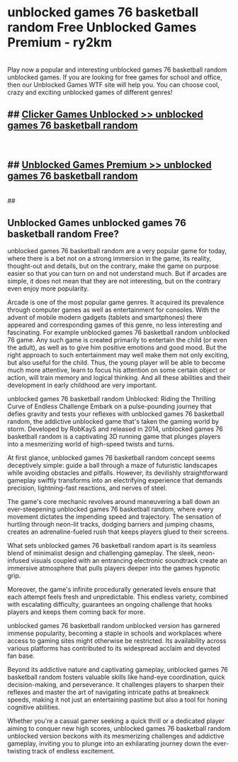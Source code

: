 # unblocked games 76 basketball random  Free Unblocked Games Premium - ry2km <br>
<br>
Play now a popular and interesting unblocked games 76 basketball random unblocked games. If you are looking for free games for school and office, then our Unblocked Games WTF site will help you. You can choose cool, crazy and exciting unblocked games of different genres!


## ##  [Clicker Games Unblocked >> unblocked games 76 basketball random](http://freeplayer.one?title=unblocked_games_76_basketball_random&ref=UGames)
  <br>

##  ## [Unblocked Games Premium >> unblocked games 76 basketball random](http://freeplayer.one?title=unblocked_games_76_basketball_random&ref=UGames)
  <br>
  ##



## Unblocked Games unblocked games 76 basketball random Free?

unblocked games 76 basketball random are a very popular game for today, where there is a bet not on a strong immersion in the game, its reality, thought-out and details, but on the contrary, make the game on purpose easier so that you can turn on and not understand much. But if arcades are simple, it does not mean that they are not interesting, but on the contrary even enjoy more popularity.

Arcade is one of the most popular game genres. It acquired its prevalence through computer games as well as entertainment for consoles. With the advent of mobile modern gadgets (tablets and smartphones) there appeared and corresponding games of this genre, no less interesting and fascinating. For example unblocked games 76 basketball random unblocked 76 game. Any such game is created primarily to entertain the child (or even the adult), as well as to give him positive emotions and good mood. But the right approach to such entertainment may well make them not only exciting, but also useful for the child. Thus, the young player will be able to become much more attentive, learn to focus his attention on some certain object or action, will train memory and logical thinking. And all these abilities and their development in early childhood are very important.

unblocked games 76 basketball random Unblocked: Riding the Thrilling Curve of Endless Challenge
Embark on a pulse-pounding journey that defies gravity and tests your reflexes with unblocked games 76 basketball random, the addictive unblocked game that's taken the gaming world by storm. Developed by RobKayS and released in 2014, unblocked games 76 basketball random is a captivating 3D running game that plunges players into a mesmerizing world of high-speed twists and turns.

At first glance, unblocked games 76 basketball random concept seems deceptively simple: guide a ball through a maze of futuristic landscapes while avoiding obstacles and pitfalls. However, its devilishly straightforward gameplay swiftly transforms into an electrifying experience that demands precision, lightning-fast reactions, and nerves of steel.

The game's core mechanic revolves around maneuvering a ball down an ever-steepening unblocked games 76 basketball random, where every movement dictates the impending speed and trajectory. The sensation of hurtling through neon-lit tracks, dodging barriers and jumping chasms, creates an adrenaline-fueled rush that keeps players glued to their screens.

What sets unblocked games 76 basketball random apart is its seamless blend of minimalist design and challenging gameplay. The sleek, neon-infused visuals coupled with an entrancing electronic soundtrack create an immersive atmosphere that pulls players deeper into the games hypnotic grip.

Moreover, the game's infinite procedurally generated levels ensure that each attempt feels fresh and unpredictable. This endless variety, combined with escalating difficulty, guarantees an ongoing challenge that hooks players and keeps them coming back for more.

unblocked games 76 basketball random unblocked version has garnered immense popularity, becoming a staple in schools and workplaces where access to gaming sites might otherwise be restricted. Its availability across various platforms has contributed to its widespread acclaim and devoted fan base.

Beyond its addictive nature and captivating gameplay, unblocked games 76 basketball random fosters valuable skills like hand-eye coordination, quick decision-making, and perseverance. It challenges players to sharpen their reflexes and master the art of navigating intricate paths at breakneck speeds, making it not just an entertaining pastime but also a tool for honing cognitive abilities.

Whether you're a casual gamer seeking a quick thrill or a dedicated player aiming to conquer new high scores, unblocked games 76 basketball random unblocked version beckons with its mesmerizing challenges and addictive gameplay, inviting you to plunge into an exhilarating journey down the ever-twisting track of endless excitement.